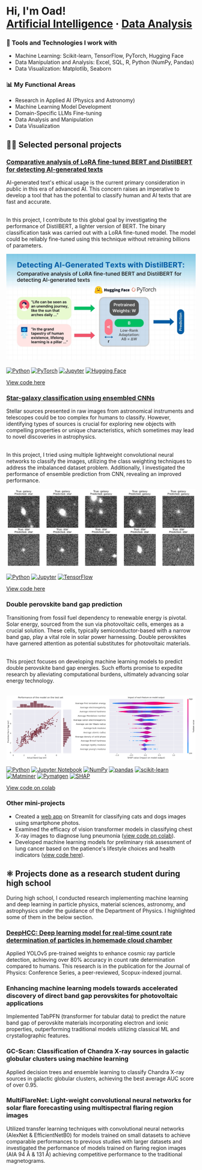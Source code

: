 <h1>Hi, I'm Oad! <a href="https://github.com/phanuphatsrisukhawasu"><br>Artificial Intelligence</a> · <a href="https://www.linkedin.com/in/psrisukhawasu/">Data Analysis</a></h1>

<h3>🔧 Tools and Technologies I work with</h3>

- Machine Learning: Scikit-learn, TensorFlow, PyTorch, Hugging Face
- Data Manipulation and Analysis: Excel, SQL, R, Python (NumPy, Pandas)
- Data Visualization: Matplotlib, Seaborn

<h3>📊 My Functional Areas</h3>

- Research in Applied AI (Physics and Astronomy)
- Machine Learning Model Development
- Domain-Specific LLMs Fine-tuning
- Data Analysis and Manipulation
- Data Visualization

<h2>👨‍💻 Selected personal projects </h2>
<h3><a href="https://github.com/phanuphatsrisukhawasu/detecting-ai-generated-texts-with-distilbert">Comparative analysis of LoRA fine-tuned BERT and DistilBERT for detecting AI-generated texts
</a></h3>
AI-generated text's ethical usage is the current primary consideration in public in this era of advanced AI. This concern raises an imperative to develop a tool that has the potential to classify human and AI texts that are fast and accurate.

<br> In this project, I contribute to this global goal by investigating the performance of DistilBERT, a lighter version of BERT. The binary classification task was carried out with a LoRA fine-tuned model. The model could be reliably fine-tuned using this technique without retraining billions of parameters.

<img src="https://github.com/phanuphatsrisukhawasu/detecting-ai-generated-texts-with-distilbert/blob/b8bb600488d3ef0108c355936d2ebdf4154cf534/thumbnail.jpg" alt="Graphical Abstract">

[![Python](https://img.shields.io/static/v1?message=Python&logo=python&labelColor=5c5c5c&color=3776AB&logoColor=white&label=%20)](https://www.python.org/)
[![PyTorch](https://img.shields.io/static/v1?message=PyTorch&logo=pytorch&labelColor=5c5c5c&color=EE4C2C&logoColor=white&label=%20)](https://pytorch.org/)
[![Jupyter](https://img.shields.io/static/v1?message=Jupyter&logo=jupyter&labelColor=5c5c5c&color=F37626&logoColor=white&label=%20)](https://jupyter.org/)
[![Hugging Face](https://img.shields.io/static/v1?message=Hugging%20Face&logo=huggingface&labelColor=5c5c5c&color=FF6F00&logoColor=white&label=%20)](https://huggingface.co/)

[View code here](https://github.com/phanuphatsrisukhawasu/detecting-ai-generated-texts-with-distilbert/blob/76f7ea5319a5ff65f0ceda2200ca353bda064fc9/distilbert_lora_ft.ipynb)

<h3> <a href="https://github.com/phanuphatsrisukhawasu/star-galaxy-image-classification">Star-galaxy classification using ensembled CNNs</a> </h3>
Stellar sources presented in raw images from astronomical instruments and telescopes could be too complex for humans to classify. However, identifying types of sources is crucial for exploring new objects with compelling properties or unique characteristics, which sometimes may lead to novel discoveries in astrophysics.

<br> In this project, I tried using multiple lightweight convolutional neural networks to classify the images, utilizing the class weighting techniques to address the imbalanced dataset problem. Additionally, I investigated the performance of ensemble prediction from CNN, revealing an improved performance.

<img src="https://github.com/phanuphatsrisukhawasu/star-galaxy-image-classification/blob/main/banner-example-prediction.jpeg?raw=true" alt="Example Prediction of Ensembled CNNs">

[![Python](https://img.shields.io/static/v1?message=Python&logo=python&labelColor=5c5c5c&color=3776AB&logoColor=white&label=%20)](https://www.python.org/)
[![Jupyter](https://img.shields.io/static/v1?message=Jupyter&logo=jupyter&labelColor=5c5c5c&color=F37626&logoColor=white&label=%20)](https://jupyter.org/)
[![TensorFlow](https://img.shields.io/static/v1?message=TensorFlow&logo=tensorflow&labelColor=5c5c5c&color=FF6F00&logoColor=white&label=%20)](https://www.tensorflow.org/)

[View code here](https://github.com/phanuphatsrisukhawasu/star-galaxy-image-classification/blob/main/star-galaxy-classification.ipynb)

<h3>Double perovskite band gap prediction</h3>
Transitioning from fossil fuel dependency to renewable energy is pivotal. Solar energy, sourced from the sun via photovoltaic cells, emerges as a crucial solution. These cells, typically semiconductor-based with a narrow band gap, play a vital role in solar power harnessing. Double perovskites have garnered attention as potential substitutes for photovoltaic materials.

<br>This project focuses on developing machine learning models to predict double perovskite band gap energies. Such efforts promise to expedite research by alleviating computational burdens, ultimately advancing solar energy technology.

<br><img src="https://github.com/phanuphatsrisukhawasu/phanuphatsrisukhawasu/blob/main/image/double_perovskite_result.png?raw=true" alt="Model Performance & Interpretability">

[![Python](https://img.shields.io/static/v1?message=Python&logo=python&labelColor=5c5c5c&color=3776AB&logoColor=white&label=%20)](https://www.python.org/)
[![Jupyter Notebook](https://img.shields.io/static/v1?message=Jupyter%20Notebook&logo=jupyter&labelColor=5c5c5c&color=F37626&logoColor=white&label=%20)](https://jupyter.org/)
[![NumPy](https://img.shields.io/static/v1?message=NumPy&logo=numpy&labelColor=5c5c5c&color=013243&logoColor=white&label=%20)](https://numpy.org/)
[![pandas](https://img.shields.io/static/v1?message=pandas&logo=pandas&labelColor=5c5c5c&color=150458&logoColor=white&label=%20)](https://pandas.pydata.org/)
[![scikit-learn](https://img.shields.io/static/v1?message=scikit--learn&logo=scikit-learn&labelColor=5c5c5c&color=F7931E&logoColor=white&label=%20)](https://scikit-learn.org/)
[![Matminer](https://img.shields.io/static/v1?message=Matminer&logo=data:image/png;base64,iVBORw0KGgoAAAANSUhEUgAAAB4AAAAeCAIAAAC0Ujn1AAAAWklEQVR42mL8//8/A6WBgYHwPx/AdHgEhIeFALoA1EykD+gciEgFYIgkFk0/AzXmEnigfIjFoEP4AcABxBuF2oLFaIBKR+ICqCaIFAB4wB9BwEcDdUgsAvoB7YCMkBMAjYBpsAhMAjAwtCAQF6gU+ADIBLxMbC0RlgLwAU8RlhACQABJQATGULtIskkBQLZABn/AAUAFSXCnGIU8CZgAAAABJRU5ErkJggg==&labelColor=5c5c5c&color=1A2B3D&logoColor=white&label=%20)](https://hackingmaterials.lbl.gov/matminer/)
[![Pymatgen](https://img.shields.io/static/v1?message=Pymatgen&logo=data:image/png;base64,iVBORw0KGgoAAAANSUhEUgAAAB4AAAAeCAIAAAC0Ujn1AAAAQUlEQVR42mL8//8/A6WBgYHwPx/AdHgEhIeFALoA1EykD+gciEgFYIgkFk0/AzXmEnigfIjFoEP4AcABxBuF2oLFaIBKR+ICqCaIFAB4wB9BwEcDdUgsAvoB7YCMkBMAjYBpsAhMAjAwtCAQF6gU+ADIBLxMbC0RlgLwAU8RlhACQABJQATGULtIskkBQLZABn/AAUAFSXCnGIU8CZgAAAABJRU5ErkJggg==&labelColor=5c5c5c&color=00467F&logoColor=white&label=%20)](http://www.pymatgen.org/)
[![SHAP](https://img.shields.io/static/v1?message=SHAP&logo=data:image/png;base64,iVBORw0KGgoAAAANSUhEUgAAAB4AAAAeCAIAAAC0Ujn1AAAAOUlEQVR42mL8//8/A6WBgYHwPx/AdHgEhIeFALoA1EykD+gciEgFYIgkFk0/AzXmEnigfIjFoEP4AcABxBuF2oLFaIBKR+ICqCaIFAB4wB9BwEcDdUgsAvoB7YCMkBMAjYBpsAhMAjAwtCAQF6gU+ADIBLxMbC0RlgLwAU8RlhACQABJQATGULtIskkBQLZABn/AAUAFSXCnGIU8CZgAAAABJRU5ErkJggg==&labelColor=5c5c5c&color=1A2B3D&logoColor=white&label=%20)](https://github.com/slundberg/shap)

[View code on colab](https://drive.google.com/file/d/1Ev64CCgq-ei3yzQ6JGnacF5upXPceHpX/view?usp=sharing)

<h3>Other mini-projects</h3>

* Created a [web app](https://psrisukhawasu-catsdogsclassifier.streamlit.app) on Streamlit for classifying cats and dogs images using smartphone photos.
* Examined the efficacy of vision transformer models in classifying chest X-ray images to diagnose lung pneumonia ([view code on colab](https://drive.google.com/file/d/1-sSynBwibYYiZiIWwATkbnXEm2Z5S7Vd/view?usp=sharing)).
* Developed machine learning models for preliminary risk assessment of lung cancer based on the patience's lifestyle choices and health indicators ([view code here](https://github.com/phanuphatsrisukhawasu/lung-cancer-preliminary-risk-assessment)).

<h2>⚛️ Projects done as a research student during high school</h2>

During high school, I conducted research implementing machine learning and deep learning in particle physics, material sciences, astronomy, and astrophysics under the guidance of the Department of Physics. I highlighted some of them in the below section.

<h3><a href="https://iopscience.iop.org/article/10.1088/1742-6596/2653/1/012007">DeepHCC: Deep learning model for real-time count rate determination of particles in homemade cloud chamber</a></h3>
Applied YOLOv5 pre-trained weights to enhance cosmic ray particle detection, achieving over 80% accuracy in count rate determination compared to humans. This research is in the publication for the Journal of Physics: Conference Series, a peer-reviewed, Scopux-indexed journal. 

<h3>Enhancing machine learning models towards accelerated discovery of direct band gap perovskites for photovoltaic applications</h3>
Implemented TabPFN (transformer for tabular data) to predict the nature band gap of perovskite materials incorporating electron and ionic properties, outperforming traditional models utilizing classical ML and crystallographic features.

<h3>GC-Scan: Classification of Chandra X-ray sources in galactic globular clusters using machine learning</h3>
Applied decision trees and ensemble learning to classify Chandra X-ray sources in galactic globular clusters, achieving the best average AUC score of over 0.95.

<h3>MultiFlareNet: Light-weight convolutional neural networks for solar flare forecasting using multispectral flaring region images</h3>
Utilized transfer learning techniques with convolutional neural networks (AlexNet & EfficientNetB0) for models trained on small datasets to achieve comparable performances to previous studies with larger datasets and investigated the performance of models trained on flaring region images (AIA 94 Å & 131 Å) achieving competitive performance to the traditional magnetograms.
